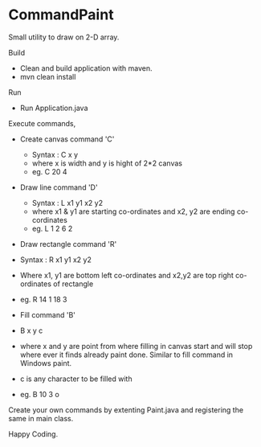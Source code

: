 # CommandPaint
Small utility to draw on 2-D array.

Build
- Clean and build application with maven. 
- mvn clean install

Run
- Run Application.java

Execute commands,

- Create canvas command 'C' 
  - Syntax : C x y
  - where x is width and y is hight of 2*2 canvas
  - eg. C 20 4

- Draw line command 'D'
  - Syntax : L x1 y1 x2 y2
  - where x1 & y1 are starting co-ordinates and x2, y2 are ending co-cordinates 
  - eg. L 1 2 6 2

- Draw rectangle command 'R'
 - Syntax : R x1 y1 x2 y2
 - Where x1, y1 are bottom left co-ordinates and x2,y2 are top right co-ordinates of rectangle
 - eg. R 14 1 18 3

- Fill command 'B'
 - B x y c
 - where x and y are point from where filling in canvas start and will stop where ever it finds already paint done. Similar to fill command in Windows paint.
 - c is any character to be filled with
 - eg. B 10 3 o

Create your own commands by extenting Paint.java and registering the same in main class.

Happy Coding.

